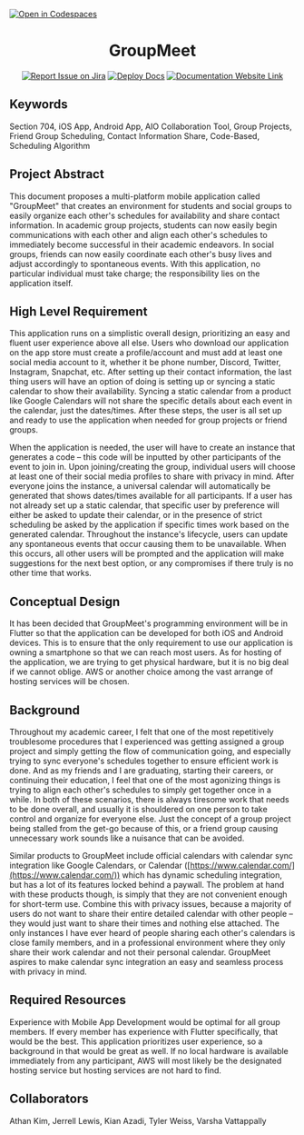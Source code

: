 [![Open in Codespaces](https://classroom.github.com/assets/launch-codespace-f4981d0f882b2a3f0472912d15f9806d57e124e0fc890972558857b51b24a6f9.svg)](https://classroom.github.com/open-in-codespaces?assignment_repo_id=9951177)

<div align="center">

# GroupMeet

[![Report Issue on Jira](https://img.shields.io/badge/Report%20Issues-Jira-0052CC?style=flat&logo=jira-software)](https://temple-cis-projects-in-cs.atlassian.net/jira/software/c/projects/DT/issues) [![Deploy Docs](https://github.com/ApplebaumIan/tu-cis-4398-docs-template/actions/workflows/deploy.yml/badge.svg)](https://github.com/ApplebaumIan/tu-cis-4398-docs-template/actions/workflows/deploy.yml) [![Documentation Website Link](https://img.shields.io/badge/-Documentation%20Website-brightgreen)](https://capstone-projects-2023-spring.github.io/project-groupmeet/)

</div>

## Keywords

Section 704, iOS App, Android App, AIO Collaboration Tool, Group Projects, Friend Group Scheduling, Contact Information Share, Code-Based, Scheduling Algorithm

## Project Abstract

This document proposes a multi-platform mobile application called "GroupMeet" that creates an environment for students and social groups to easily organize each other's schedules for availability and share contact information. In academic group projects, students can now easily begin communications with each other and align each other's schedules to immediately become successful in their academic endeavors. In social groups, friends can now easily coordinate each other's busy lives and adjust accordingly to spontaneous events. With this application, no particular individual must take charge; the responsibility lies on the application itself.

## High Level Requirement

This application runs on a simplistic overall design, prioritizing an easy and fluent user experience above all else. Users who download our application on the app store must create a profile/account and must add at least one social media account to it, whether it be phone number, Discord, Twitter, Instagram, Snapchat, etc. After setting up their contact information, the last thing users will have an option of doing is setting up or syncing a static calendar to show their availability. Syncing a static calendar from a product like Google Calendars will not share the specific details about each event in the calendar, just the dates/times. After these steps, the user is all set up and ready to use the application when needed for group projects or friend groups.

When the application is needed, the user will have to create an instance that generates a code – this code will be inputted by other participants of the event to join in. Upon joining/creating the group, individual users will choose at least one of their social media profiles to share with privacy in mind. After everyone joins the instance, a universal calendar will automatically be generated that shows dates/times available for all participants. If a user has not already set up a static calendar, that specific user by preference will either be asked to update their calendar, or in the presence of strict scheduling be asked by the application if specific times work based on the generated calendar. Throughout the instance's lifecycle, users can update any spontaneous events that occur causing them to be unavailable. When this occurs, all other users will be prompted and the application will make suggestions for the next best option, or any compromises if there truly is no other time that works.

## Conceptual Design

It has been decided that GroupMeet's programming environment will be in Flutter so that the application can be developed for both iOS and Android devices. This is to ensure that the only requirement to use our application is owning a smartphone so that we can reach most users. As for hosting of the application, we are trying to get physical hardware, but it is no big deal if we cannot oblige. AWS or another choice among the vast arrange of hosting services will be chosen.

## Background

Throughout my academic career, I felt that one of the most repetitively troublesome procedures that I experienced was getting assigned a group project and simply getting the flow of communication going, and especially trying to sync everyone's schedules together to ensure efficient work is done. And as my friends and I are graduating, starting their careers, or continuing their education, I feel that one of the most agonizing things is trying to align each other's schedules to simply get together once in a while. In both of these scenarios, there is always tiresome work that needs to be done overall, and usually it is shouldered on one person to take control and organize for everyone else. Just the concept of a group project being stalled from the get-go because of this, or a friend group causing unnecessary work sounds like a nuisance that can be avoided.

Similar products to GroupMeet include official calendars with calendar sync integration like Google Calendars, or Calendar ([https://www.calendar.com/](https://www.calendar.com/)) which has dynamic scheduling integration, but has a lot of its features locked behind a paywall. The problem at hand with these products though, is simply that they are not convenient enough for short-term use. Combine this with privacy issues, because a majority of users do not want to share their entire detailed calendar with other people – they would just want to share their times and nothing else attached. The only instances I have ever heard of people sharing each other's calendars is close family members, and in a professional environment where they only share their work calendar and not their personal calendar. GroupMeet aspires to make calendar sync integration an easy and seamless process with privacy in mind.

## Required Resources

Experience with Mobile App Development would be optimal for all group members. If every member has experience with Flutter specifically, that would be the best. This application prioritizes user experience, so a background in that would be great as well. If no local hardware is available immediately from any participant, AWS will most likely be the designated hosting service but hosting services are not hard to find.

## Collaborators

Athan Kim, Jerrell Lewis, Kian Azadi, Tyler Weiss, Varsha Vattappally

<!-- [//]: # ( readme: collaborators -start )
<table>
<tr>
    <td align="center">
        <a href="https://github.com/ApplebaumIan">
            <img src="https://avatars.githubusercontent.com/u/9451941?v=4" width="100;" alt="ApplebaumIan"/>
            <br />
            <sub><b>Ian Tyler Applebaum</b></sub>
        </a>
    </td>
    <td align="center">
        <a href="https://github.com/leighflagg">
            <img src="https://avatars.githubusercontent.com/u/77810293?v=4" width="100;" alt="leighflagg"/>
            <br />
            <sub><b>Null</b></sub>
        </a>
    </td></tr>
</table>

[//]: # ( readme: collaborators -end ) -->
